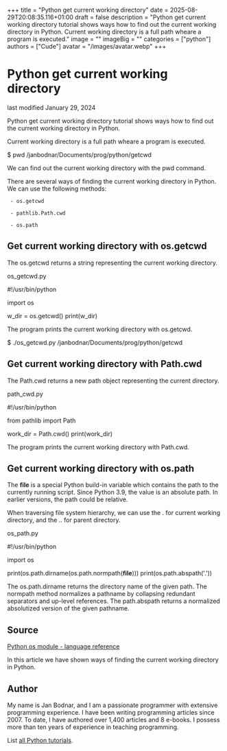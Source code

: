 +++
title = "Python get current working directory"
date = 2025-08-29T20:08:35.116+01:00
draft = false
description = "Python get current working directory tutorial shows ways how to find out the current working directory in Python. Current working directory is a full path wheare a program is executed."
image = ""
imageBig = ""
categories = ["python"]
authors = ["Cude"]
avatar = "/images/avatar.webp"
+++

# Python get current working directory

last modified January 29, 2024

Python get current working directory tutorial shows ways how to find out the
current working directory in Python. 

Current working directory is a full path wheare a program is executed.

$ pwd
/janbodnar/Documents/prog/python/getcwd

We can find out the current working directory with the pwd command.

There are several ways of finding the current working directory in Python. 
We can use the following methods:

     - os.getcwd

     - pathlib.Path.cwd

     - os.path

## Get current working directory with os.getcwd

The os.getcwd returns a string representing the current working
directory.

os_getcwd.py
  

#!/usr/bin/python

import os

w_dir = os.getcwd()
print(w_dir)

The program prints the current working directory with os.getcwd.

$ ./os_getcwd.py 
/janbodnar/Documents/prog/python/getcwd

## Get current working directory with Path.cwd

The Path.cwd returns a new path object representing the current
directory.

path_cwd.py
  

#!/usr/bin/python

from pathlib import Path

work_dir = Path.cwd()
print(work_dir)

The program prints the current working directory with Path.cwd.

## Get current working directory with os.path

The __file__ is a special Python build-in variable which contains
the path to the currently running script. Since Python 3.9, the value is an
absolute path. In earlier versions, the path could be relative. 

When traversing file system hierarchy, we can use the . for 
current working directory, and the .. for parent directory.

os_path.py
  

#!/usr/bin/python

import os

print(os.path.dirname(os.path.normpath(__file__)))
print(os.path.abspath('.'))

The os.path.dirname returns the directory name of the given path.
The normpath method normalizes a pathname by collapsing redundant
separators and up-level references. The path.abspath returns a
normalized absolutized version of the given pathname.

## Source

[Python os module - language reference](https://docs.python.org/3/library/os.html)

In this article we have shown ways of finding the current working directory 
in Python.

## Author

My name is Jan Bodnar, and I am a passionate programmer with extensive
programming experience. I have been writing programming articles since 2007.
To date, I have authored over 1,400 articles and 8 e-books. I possess more
than ten years of experience in teaching programming.

List [all Python tutorials](/python/).